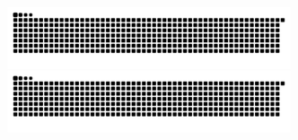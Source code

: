 ![Snake animation](https://raw.githubusercontent.com/Fu1rkan/Fu1rkan/output/github-contribution-grid-snake.svg#gh-light-mode-only)
![Snake animation](https://raw.githubusercontent.com/Fu1rkan/Fu1rkan/output/github-contribution-grid-snake-dark.svg#gh-dark-mode-only)
